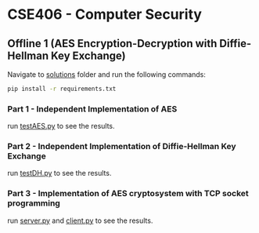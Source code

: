 # CSE406 - Computer Security

## Offline 1 (AES Encryption-Decryption with Diffie-Hellman Key Exchange)
Navigate to [solutions](Offline_1/solutions) folder and run the following commands:

```bash
pip install -r requirements.txt
```

### Part 1 - Independent Implementation of AES
run [testAES.py](Offline_1/solutions/testAES.py) to see the results.

### Part 2 - Independent Implementation of Diffie-Hellman Key Exchange
run [testDH.py](Offline_1/solutions/testDH.py) to see the results.

### Part 3 - Implementation of AES cryptosystem with TCP socket programming
run [server.py](Offline_1/solutions/server.py) and [client.py](Offline_1/solutions/client.py) to see the results.